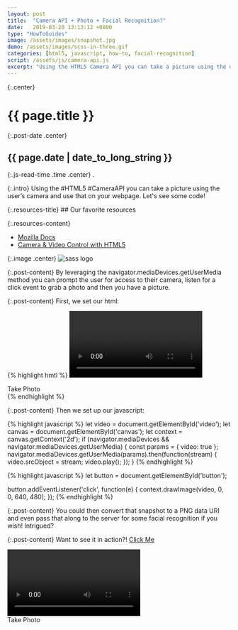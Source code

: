 ```yaml
---
layout: post
title:  "Camera API + Photo + Facial Recognition?"
date:   2019-03-20 13:13:12 +0800
type: "HowToGuides"
image: /assets/images/snapshot.jpg
demo: /assets/images/scss-in-three.gif
categories: [html5, javascript, how-to, facial-recognition]
script: /assets/js/camera-api.js
excerpt: "Using the HTML5 Camera API you can take a picture using the user’s camera and use that on your webpage"
---
```


{:.center}
# {{ page.title }}

{:.post-date .center}
## {{ page.date | date_to_long_string }}

{:.js-read-time .time .center}
.

{:.intro}
Using the #HTML5 #CameraAPI you can take a picture using the user’s camera and use that on your webpage.
Let's see some code!

<div class="resources-container" markdown="1">
{:.resources-title}
## Our favorite resources

{:.resources-content}
* [Mozilla Docs](https://developer.mozilla.org/en-US/docs/Web/API/MediaDevices/getUserMedia)
* [Camera & Video Control with HTML5](https://davidwalsh.name/browser-camera)
</div>

{:.image .center}
![sass logo]({{page.image}})

{:.post-content}
By leveraging the navigator.mediaDevices.getUserMedia method you can prompt the 
user for access to their camera, listen for a click event to grab a photo and then you have a picture. 

{:.post-content}
First, we set our html:

{% highlight hmtl %}
<video id="video" class="video" autoplay></video>
<div id="button" class="button">Take Photo</div>
<div id="context"></div>
<canvas id="canvas" width="640" height="480"></canvas>
{% endhighlight %}

{:.post-content}
Then we set up our javascript:

{% highlight javascript %}
let video = document.getElementById('video');
let canvas = document.getElementById('canvas');
let context = canvas.getContext('2d');
if (navigator.mediaDevices && navigator.mediaDevices.getUserMedia) {
    const params = { video: true };
    navigator.mediaDevices.getUserMedia(params).then(function(stream) {
        video.srcObject = stream;
        video.play();
    });
}
{% endhighlight %}

{% highlight javascript %}
let button = document.getElementById('button');

button.addEventListener('click', function(e) {
    context.drawImage(video, 0, 0, 640, 480);
});
{% endhighlight %}

{:.post-content}
You could then convert that snapshot to a PNG data URI and even pass that along to the server for some facial recognition if you wish! Intrigued?

{:.post-content}
Want to see it in action?! <a href="#" id="js-show-demo">Click Me</a>

<div class="center camera-api--hide" id="demo">
    <video id="video" class="video camera-api--video" autoplay></video>
    <div id="button" class="camera-api--button">Take Photo</div>
    <div id="context"></div>
    <canvas id="canvas" width="640" height="480" class="camera-api--snapshot"></canvas>
</div>

